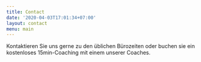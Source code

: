 ```yaml
---
title: Contact
date: '2020-04-03T17:01:34+07:00'
layout: contact
menu: main
---
```


Kontaktieren Sie uns gerne zu den üblichen Bürozeiten oder buchen sie ein kostenloses 15min-Coaching mit einem unserer Coaches.